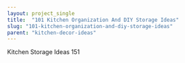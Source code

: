 ```yaml
---
layout: project_single
title:  "101 Kitchen Organization And DIY Storage Ideas"
slug: "101-kitchen-organization-and-diy-storage-ideas"
parent: "kitchen-decor-ideas"
---
```

Kitchen Storage Ideas 151